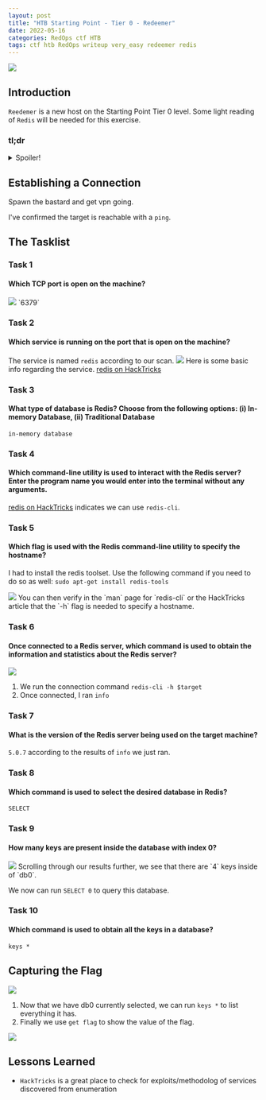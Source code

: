 ```yaml
---
layout: post
title: "HTB Starting Point - Tier 0 - Redeemer"
date: 2022-05-16
categories: RedOps ctf HTB
tags: ctf htb RedOps writeup very_easy redeemer redis
---
```

<img src='/assets/img/ctf/htb/sp/tier0/redeemer/redeemer.PNG'/>

## Introduction
`Reedemer` is a new host on the Starting Point Tier 0 level. Some light reading of `Redis` will be needed for this exercise.

### tl;dr                                                                                      
<details>                                                                                      
  <summary>Spoiler!</summary>

   1. Scan target. Redis is on TCP `6379`. <br/>                                   
   2. Reference HackTricks [Redis](https://book.hacktricks.xyz/network-services-pentesting/6379-pentesting-redis#basic-information) page.<br/>        
   3. Install `redis-tools` if applicable. Connect with `redis-cli -h $target` <br/>
   4. run `info` and look for the database that has keys (`db0`). `SELECT 0` <br/>
   5. Enter `keys *` to show all the keys by name. Then `GET flag` to win.                           <figure><img src='/assets/img/ctf/htb/sp/tier0/redeemer/redeemer1.PNG'/> <figcaption>And Jesus wept, for the coupons were hella expired. </figcaption></figure>
</details>

## Establishing a Connection

Spawn the bastard and get vpn going.

I've confirmed the target is reachable with a `ping`.

## The Tasklist

### Task 1
#### Which TCP port is open on the machine?
<img src='/assets/img/ctf/htb/sp/tier0/redeemer/1nmap.png'/>
`6379`

### Task 2
#### Which service is running on the port that is open on the machine?

The service is named `redis` according to our scan.
<img src='/assets/img/ctf/htb/sp/tier0/redeemer/1redis.PNG'/>
Here is some basic info regarding the service.
[redis on HackTricks](https://book.hacktricks.xyz/network-services-pentesting/6379-pentesting-redis#basic-information)

### Task 3
#### What type of database is Redis? Choose from the following options: (i) In-memory Database, (ii) Traditional Database

`in-memory database`

### Task 4 
#### Which command-line utility is used to interact with the Redis server? Enter the program name you would enter into the terminal without any arguments.

[redis on HackTricks](https://book.hacktricks.xyz/network-services-pentesting/6379-pentesting-redis#banner) indicates we can use `redis-cli`.

### Task 5
#### Which flag is used with the Redis command-line utility to specify the hostname?

I had to install the redis toolset. Use the following command if you need to do so as well:
`sudo apt-get install redis-tools`

<img src='/assets/img/ctf/htb/sp/tier0/redeemer/2redistools.png'/>
You can then verify in the `man` page for `redis-cli` or the HackTricks article that the `-h` flag is needed to specify a hostname.

### Task 6
#### Once connected to a Redis server, which command is used to obtain the information and statistics about the Redis server?

<img src='/assets/img/ctf/htb/sp/tier0/redeemer/3redisnfo.png'/>

1. We run the connection command `redis-cli -h $target`
2. Once connected, I ran `info`

### Task 7
#### What is the version of the Redis server being used on the target machine?

`5.0.7` according to the results of `info` we just ran.

### Task 8
#### Which command is used to select the desired database in Redis?

`SELECT`

### Task 9
#### How many keys are present inside the database with index 0?

<img src='/assets/img/ctf/htb/sp/tier0/redeemer/4rediskeys.png'/>
Scrolling through our results further, we see that there are `4` keys inside of `db0`.

We now can run `SELECT 0` to query this database.

### Task 10
#### Which command is used to obtain all the keys in a database?

`keys *`

## Capturing the Flag

<img src='/assets/img/ctf/htb/sp/tier0/redeemer/5keys.png'/>

1. Now that we have db0 currently selected, we can run `keys *` to list everything it has.
2. Finally we use `get flag` to show the value of the flag.

<img src='/assets/img/ctf/htb/sp/tier0/redeemer/redeemer.gif'/>

## Lessons Learned

* `HackTricks` is a great place to check for exploits/methodolog of services discovered from enumeration
